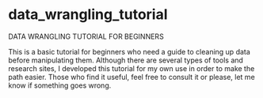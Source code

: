 # data_wrangling_tutorial
DATA WRANGLING TUTORIAL FOR BEGINNERS

This is a basic tutorial for beginners who need a guide to cleaning up data 
before manipulating them. Although there are several types of tools and research sites, 
I developed this tutorial for my own use in order to make the path easier. Those who find 
it useful, feel free to consult it or please, let me know if something goes wrong.
